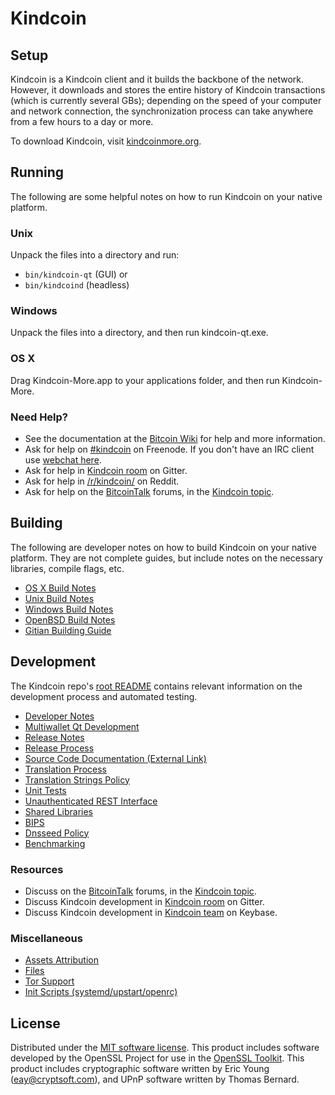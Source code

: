 Kindcoin
=============

Setup
---------------------
Kindcoin is a Kindcoin client and it builds the backbone of the network. However, it downloads and stores the entire history of Kindcoin transactions (which is currently several GBs); depending on the speed of your computer and network connection, the synchronization process can take anywhere from a few hours to a day or more.

To download Kindcoin, visit [kindcoinmore.org](https://kindcoin.cc).

Running
---------------------
The following are some helpful notes on how to run Kindcoin on your native platform.

### Unix

Unpack the files into a directory and run:

- `bin/kindcoin-qt` (GUI) or
- `bin/kindcoind` (headless)

### Windows

Unpack the files into a directory, and then run kindcoin-qt.exe.

### OS X

Drag Kindcoin-More.app to your applications folder, and then run Kindcoin-More.

### Need Help?

* See the documentation at the [Bitcoin Wiki](https://en.bitcoin.it/wiki/Main_Page)
for help and more information.
* Ask for help on [#kindcoin](http://webchat.freenode.net?channels=kindcoin) on Freenode. If you don't have an IRC client use [webchat here](http://webchat.freenode.net?channels=kindcoin).
* Ask for help in [Kindcoin room](https://gitter.im/Kindcoin_Hub) on Gitter.
* Ask for help in [/r/kindcoin/](https://nm.reddit.com/r/kindcoin/) on Reddit.
* Ask for help on the [BitcoinTalk](https://bitcointalk.org/) forums, in the [Kindcoin topic](https://bitcointalk.org/index.php?topic=3017838.new#new).

Building
---------------------
The following are developer notes on how to build Kindcoin on your native platform. They are not complete guides, but include notes on the necessary libraries, compile flags, etc.

- [OS X Build Notes](build-osx.md)
- [Unix Build Notes](build-unix.md)
- [Windows Build Notes](build-windows.md)
- [OpenBSD Build Notes](build-openbsd.md)
- [Gitian Building Guide](gitian-building.md)

Development
---------------------
The Kindcoin repo's [root README](/README.md) contains relevant information on the development process and automated testing.

- [Developer Notes](developer-notes.md)
- [Multiwallet Qt Development](multiwallet-qt.md)
- [Release Notes](release-notes.md)
- [Release Process](release-process.md)
- [Source Code Documentation (External Link)](https://dev.visucore.com/bitcoin/doxygen/)
- [Translation Process](translation_process.md)
- [Translation Strings Policy](translation_strings_policy.md)
- [Unit Tests](unit-tests.md)
- [Unauthenticated REST Interface](REST-interface.md)
- [Shared Libraries](shared-libraries.md)
- [BIPS](bips.md)
- [Dnsseed Policy](dnsseed-policy.md)
- [Benchmarking](benchmarking.md)

### Resources
* Discuss on the [BitcoinTalk](https://bitcointalk.org/) forums, in the [Kindcoin topic](https://bitcointalk.org/index.php?topic=3017838.new#new).
* Discuss Kindcoin development in [Kindcoin room](https://gitter.im/Kindcoin_Hub) on Gitter.
* Discuss Kindcoin development in [Kindcoin team](https://keybase.io/team/kindcoin) on Keybase.

### Miscellaneous
- [Assets Attribution](assets-attribution.md)
- [Files](files.md)
- [Tor Support](tor.md)
- [Init Scripts (systemd/upstart/openrc)](init.md)

License
---------------------
Distributed under the [MIT software license](http://www.opensource.org/licenses/mit-license.php).
This product includes software developed by the OpenSSL Project for use in the [OpenSSL Toolkit](https://www.openssl.org/). This product includes
cryptographic software written by Eric Young ([eay@cryptsoft.com](mailto:eay@cryptsoft.com)), and UPnP software written by Thomas Bernard.
